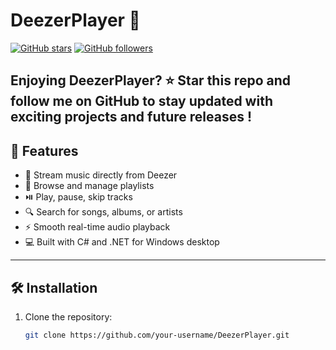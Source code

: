 # DeezerPlayer 🎵

[![GitHub stars](https://img.shields.io/github/stars/hugoegry/DeezerPlayer?style=social)](https://github.com/hugoegry/DeezerPlayer/stargazers)
[![GitHub followers](https://img.shields.io/github/followers/hugoegry?label=Follow&style=social)](https://github.com/hugoegry)


<h2 align="A <strong>modern C# desktop music player</strong> integrating the <strong>Deezer API</strong>, designed for seamless streaming, playlist management, and real-time audio playback with a clean, intuitive interface.</h2>  

---

<h3 align="center">Enjoying DeezerPlayer? ⭐ Star this repo and follow me on GitHub to stay updated with exciting projects and future releases !</h3>   

## 🚀 Features

- 🎵 Stream music directly from Deezer
- 📂 Browse and manage playlists
- ⏯️ Play, pause, skip tracks
- 🔍 Search for songs, albums, or artists
- ⚡ Smooth real-time audio playback
- 💻 Built with C# and .NET for Windows desktop

---

## 🛠 Installation

1. Clone the repository:
   ```bash
   git clone https://github.com/your-username/DeezerPlayer.git
